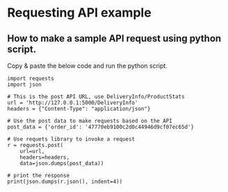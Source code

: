 # Requesting API example

## How to make a sample API request using python script.
Copy & paste the below code and run the python script.
```
import requests
import json

# This is the post API URL, use DeliveryInfo/ProductStats
url = 'http://127.0.0.1:5000/DeliveryInfo'
headers = {"Content-Type": "application/json"}

# Use the post data to make requests based on the API
post_data = {'order_id': '47770eb9100c2d0c44946d9cf07ec65d'}

# Use requets library to invoke a request
r = requests.post(
    url=url,
    headers=headers,
    data=json.dumps(post_data))
    
# print the response
print(json.dumps(r.json(), indent=4))
```